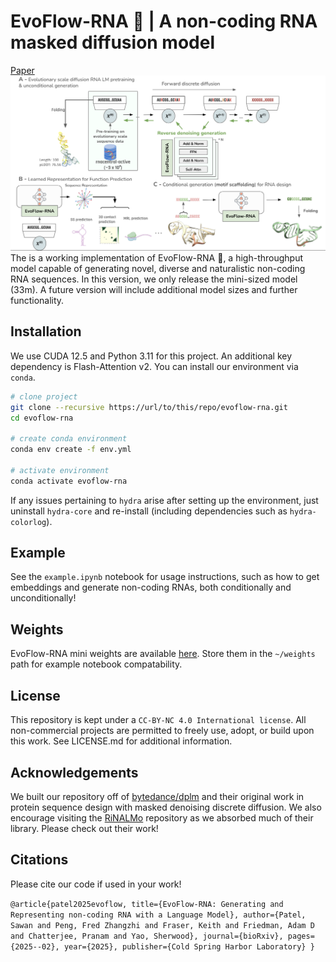 <!-- <div align="center"> -->

# EvoFlow-RNA 🧬 | A non-coding RNA masked diffusion model

[Paper](https://www.biorxiv.org/content/10.1101/2025.02.25.639942v2)
![til](./media/Fig1-overview.png)
The is a working implementation of EvoFlow-RNA 🧬, a high-throughput model capable of generating novel, diverse and naturalistic non-coding RNA sequences. In this version, we only release the mini-sized model (33m). A future version will include additional model sizes and further functionality.

## Installation

We use CUDA 12.5 and Python 3.11 for this project. An additional key dependency is Flash-Attention v2. You can install our environment via `conda`.

```bash
# clone project
git clone --recursive https://url/to/this/repo/evoflow-rna.git
cd evoflow-rna

# create conda environment
conda env create -f env.yml

# activate environment
conda activate evoflow-rna

```

If any issues pertaining to `hydra` arise after setting up the environment, just uninstall `hydra-core` and re-install (including dependencies such as `hydra-colorlog`).

## Example

See the `example.ipynb` notebook for usage instructions, such as how to get embeddings and generate non-coding RNAs, both conditionally and unconditionally!

## Weights

EvoFlow-RNA mini weights are available [here](https://drive.google.com/drive/folders/16_XFmWFq3fVMK-nOhWUIyo8-1cLoScPm?usp=sharing). Store them in the `~/weights` path for example notebook compatability.

## License

This repository is kept under a `CC-BY-NC 4.0 International license`. All non-commercial projects are permitted to freely use, adopt, or build upon this work. See LICENSE.md for additional information.

## Acknowledgements

We built our repository off of [bytedance/dplm](https://github.com/bytedance/dplm) and their original work in protein sequence design with masked denoising discrete diffusion. We also encourage visiting the [RiNALMo](https://github.com/lbcb-sci/RiNALMo) repository as we absorbed much of their library. Please check out their work!

## Citations

Please cite our code if used in your work!

`
@article{patel2025evoflow,
  title={EvoFlow-RNA: Generating and Representing non-coding RNA with a Language Model},
  author={Patel, Sawan and Peng, Fred Zhangzhi and Fraser, Keith and Friedman, Adam D and Chatterjee, Pranam and Yao, Sherwood},
  journal={bioRxiv},
  pages={2025--02},
  year={2025},
  publisher={Cold Spring Harbor Laboratory}
}
`